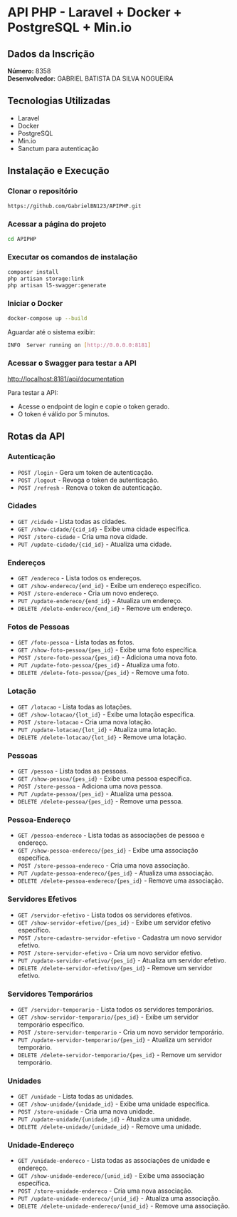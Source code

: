 # API PHP - Laravel + Docker + PostgreSQL + Min.io

## Dados da Inscrição

**Número:** 8358  
**Desenvolvedor:** GABRIEL BATISTA DA SILVA NOGUEIRA

## Tecnologias Utilizadas

- Laravel
- Docker
- PostgreSQL
- Min.io
- Sanctum para autenticação

## Instalação e Execução

### Clonar o repositório

```sh
https://github.com/GabrielBN123/APIPHP.git
```

### Acessar a página do projeto

```sh
cd APIPHP
```

### Executar os comandos de instalação

```sh
composer install
php artisan storage:link
php artisan l5-swagger:generate
```

### Iniciar o Docker

```sh
docker-compose up --build
```

Aguardar até o sistema exibir:

```sh
INFO  Server running on [http://0.0.0.0:8181]
```

### Acessar o Swagger para testar a API

[http://localhost:8181/api/documentation](http://localhost:8181/api/documentation)

Para testar a API:
- Acesse o endpoint de login e copie o token gerado.
- O token é válido por 5 minutos.

## Rotas da API

### Autenticação
- `POST /login` - Gera um token de autenticação.
- `POST /logout` - Revoga o token de autenticação.
- `POST /refresh` - Renova o token de autenticação.

### Cidades
- `GET /cidade` - Lista todas as cidades.
- `GET /show-cidade/{cid_id}` - Exibe uma cidade específica.
- `POST /store-cidade` - Cria uma nova cidade.
- `PUT /update-cidade/{cid_id}` - Atualiza uma cidade.

### Endereços
- `GET /endereco` - Lista todos os endereços.
- `GET /show-endereco/{end_id}` - Exibe um endereço específico.
- `POST /store-endereco` - Cria um novo endereço.
- `PUT /update-endereco/{end_id}` - Atualiza um endereço.
- `DELETE /delete-endereco/{end_id}` - Remove um endereço.

### Fotos de Pessoas
- `GET /foto-pessoa` - Lista todas as fotos.
- `GET /show-foto-pessoa/{pes_id}` - Exibe uma foto específica.
- `POST /store-foto-pessoa/{pes_id}` - Adiciona uma nova foto.
- `PUT /update-foto-pessoa/{pes_id}` - Atualiza uma foto.
- `DELETE /delete-foto-pessoa/{pes_id}` - Remove uma foto.

### Lotação
- `GET /lotacao` - Lista todas as lotações.
- `GET /show-lotacao/{lot_id}` - Exibe uma lotação específica.
- `POST /store-lotacao` - Cria uma nova lotação.
- `PUT /update-lotacao/{lot_id}` - Atualiza uma lotação.
- `DELETE /delete-lotacao/{lot_id}` - Remove uma lotação.

### Pessoas
- `GET /pessoa` - Lista todas as pessoas.
- `GET /show-pessoa/{pes_id}` - Exibe uma pessoa específica.
- `POST /store-pessoa` - Adiciona uma nova pessoa.
- `PUT /update-pessoa/{pes_id}` - Atualiza uma pessoa.
- `DELETE /delete-pessoa/{pes_id}` - Remove uma pessoa.

### Pessoa-Endereço
- `GET /pessoa-endereco` - Lista todas as associações de pessoa e endereço.
- `GET /show-pessoa-endereco/{pes_id}` - Exibe uma associação específica.
- `POST /store-pessoa-endereco` - Cria uma nova associação.
- `PUT /update-pessoa-endereco/{pes_id}` - Atualiza uma associação.
- `DELETE /delete-pessoa-endereco/{pes_id}` - Remove uma associação.

### Servidores Efetivos
- `GET /servidor-efetivo` - Lista todos os servidores efetivos.
- `GET /show-servidor-efetivo/{pes_id}` - Exibe um servidor efetivo específico.
- `POST /store-cadastro-servidor-efetivo` - Cadastra um novo servidor efetivo.
- `POST /store-servidor-efetivo` - Cria um novo servidor efetivo.
- `PUT /update-servidor-efetivo/{pes_id}` - Atualiza um servidor efetivo.
- `DELETE /delete-servidor-efetivo/{pes_id}` - Remove um servidor efetivo.

### Servidores Temporários
- `GET /servidor-temporario` - Lista todos os servidores temporários.
- `GET /show-servidor-temporario/{pes_id}` - Exibe um servidor temporário específico.
- `POST /store-servidor-temporario` - Cria um novo servidor temporário.
- `PUT /update-servidor-temporario/{pes_id}` - Atualiza um servidor temporário.
- `DELETE /delete-servidor-temporario/{pes_id}` - Remove um servidor temporário.

### Unidades
- `GET /unidade` - Lista todas as unidades.
- `GET /show-unidade/{unidade_id}` - Exibe uma unidade específica.
- `POST /store-unidade` - Cria uma nova unidade.
- `PUT /update-unidade/{unidade_id}` - Atualiza uma unidade.
- `DELETE /delete-unidade/{unidade_id}` - Remove uma unidade.

### Unidade-Endereço
- `GET /unidade-endereco` - Lista todas as associações de unidade e endereço.
- `GET /show-unidade-endereco/{unid_id}` - Exibe uma associação específica.
- `POST /store-unidade-endereco` - Cria uma nova associação.
- `PUT /update-unidade-endereco/{unid_id}` - Atualiza uma associação.
- `DELETE /delete-unidade-endereco/{unid_id}` - Remove uma associação.

